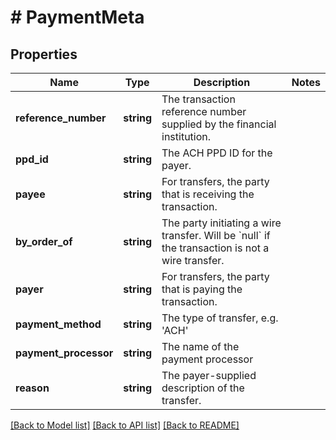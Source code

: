 # # PaymentMeta

## Properties

Name | Type | Description | Notes
------------ | ------------- | ------------- | -------------
**reference_number** | **string** | The transaction reference number supplied by the financial institution. |
**ppd_id** | **string** | The ACH PPD ID for the payer. |
**payee** | **string** | For transfers, the party that is receiving the transaction. |
**by_order_of** | **string** | The party initiating a wire transfer. Will be &#x60;null&#x60; if the transaction is not a wire transfer. |
**payer** | **string** | For transfers, the party that is paying the transaction. |
**payment_method** | **string** | The type of transfer, e.g. &#39;ACH&#39; |
**payment_processor** | **string** | The name of the payment processor |
**reason** | **string** | The payer-supplied description of the transfer. |

[[Back to Model list]](../../README.md#models) [[Back to API list]](../../README.md#endpoints) [[Back to README]](../../README.md)
